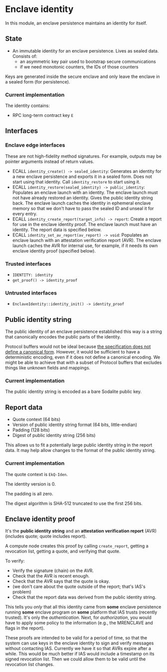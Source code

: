 # Enclave identity
In this module, an enclave persistence maintains an identity for itself.

## State
* An immutable identity for an enclave persistence. Lives as sealed data. Consists of:
  * an asymmetric key pair used to bootstrap secure communications
  * if we need monotonic counters, the IDs of those counters

Keys are generated inside the secure enclave and only leave the enclave in a sealed form (for persistence).

### Current implementation
The identity contains:

* RPC long-term contract key `E`

## Interfaces

### Enclave edge interfaces
These are not high-fidelity method signatures.
For example, outputs may be pointer arguments instead of return values.

* ECALL `identity_create() -> sealed_identity`:
  Generates an identity for a new enclave persistence and exports it in a sealed form.
  Does not start using that identity.
  Call `identity_restore` to start using it.
* ECALL `identity_restore(sealed_identity) -> public_identity`:
  Populates an enclave launch with an identity.
  The enclave launch must not have already restored an identity.
  Gives the public identity string back.
  The enclave launch caches the identity in ephemeral enclave memory so that we don't have to pass the sealed ID and unseal it for every entry.
* ECALL `identity_create_report(target_info) -> report`:
  Create a report for use in the enclave identity proof.
  The enclave launch must have an identity.
  The report data is specified below.
* ECALL `identity_set_av_report(av_report) -> void`:
  Populates an enclave launch with an attestation verification report (AVR).
  The enclave launch caches the AVR for internal use, for example, if it needs its own enclave identity proof (specified below).

### Trusted interfaces
* `IDENTITY: identity`
* `get_proof() -> identity_proof`

### Untrusted interfaces
* `EnclaveIdentity::identity_init() -> identity_proof`

## Public identity string
The public identity of an enclave persistence established this way is a string that canonically encodes the public parts of the identity.

Protocol buffers would not be ideal because [the specification does not define a canonical form](https://gist.github.com/kchristidis/39c8b310fd9da43d515c4394c3cd9510).
However, it would be sufficient to have a deterministic encoding, even if it does not define a canonical encoding.
We might be able to achieve that with a subset of Protocol buffers that excludes things like unknown fields and mappings.

### Current implementation
The public identity string is encoded as a bare Sodalite public key.

## Report data
* Quote context (64 bits)
* Version of public identity string format (64 bits, little-endian)
* Padding (128 bits)
* Digest of public identity string (256 bits)

This allows us to fit a potentially large public identity string in the report data.
It may help allow changes to the format of the public identity string.

### Current implementation
The quote context is `EkQ-Iden`.

The identity version is 0.

The padding is all zero.

The digest algorithm is SHA-512 truncated to use the first 256 bits.

## Enclave identity proof
It's the **public identity string** and an **attestation verification report** (AVR) (includes quote; quote includes report).

A compute node creates this proof by calling `create_report`, getting a revocation list, getting a quote, and verifying that quote.

To verify:
* Verify the signature (chain) on the AVR.
* Check that the AVR is recent enough.
* Check that the AVR says that the quote is okay.
* (we don't care about the quote outside of the report; that's IAS's problem)
* Check that the report data was derived from the public identity string.

This tells you *only* that all this identity came from **some** enclave persistence running **some** enclave program on **some** platform that IAS trusts (recently trusted). It's only the *authentication*. Next, for *authorization*, you would have to apply some policy to the information (e.g., the MRENCLAVE and flags in the report).

These proofs are intended to be valid for a period of time, so that the system can use keys in the enclave identity to sign and verify messages without contacting IAS. Currently we have it so that AVRs expire after a while. This would be much better if IAS would include a timestamp on its signed revocation list. Then we could allow them to be valid until the revocation list changes.

